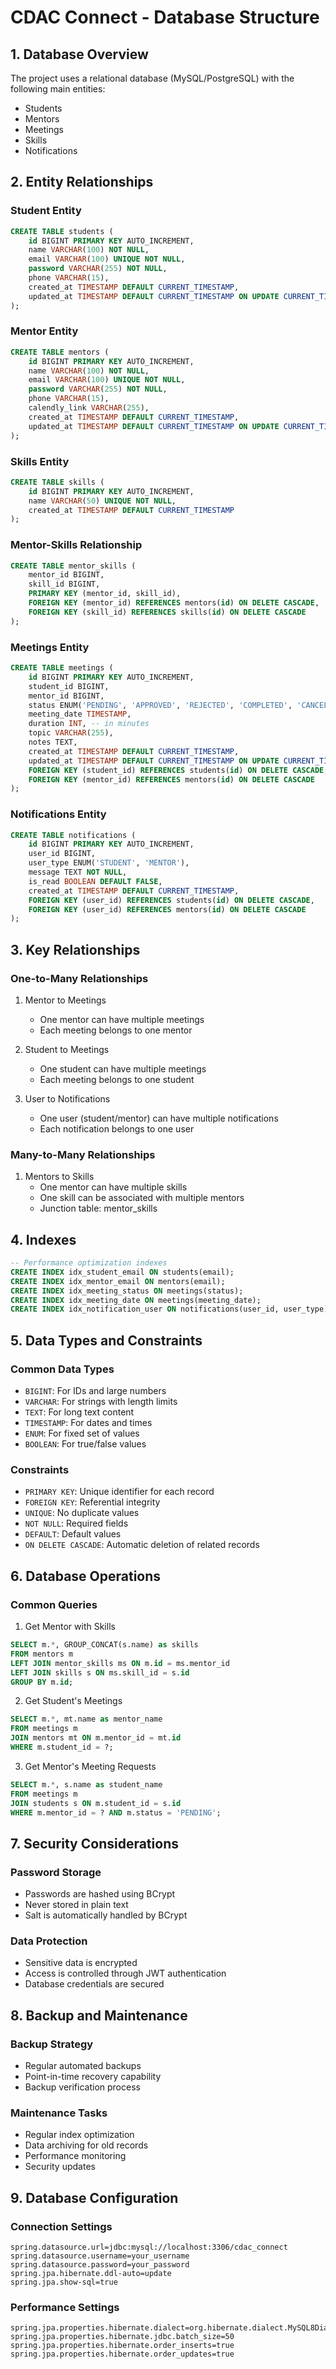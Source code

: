 # CDAC Connect - Database Structure

## 1. Database Overview
The project uses a relational database (MySQL/PostgreSQL) with the following main entities:
- Students
- Mentors
- Meetings
- Skills
- Notifications

## 2. Entity Relationships

### Student Entity
```sql
CREATE TABLE students (
    id BIGINT PRIMARY KEY AUTO_INCREMENT,
    name VARCHAR(100) NOT NULL,
    email VARCHAR(100) UNIQUE NOT NULL,
    password VARCHAR(255) NOT NULL,
    phone VARCHAR(15),
    created_at TIMESTAMP DEFAULT CURRENT_TIMESTAMP,
    updated_at TIMESTAMP DEFAULT CURRENT_TIMESTAMP ON UPDATE CURRENT_TIMESTAMP
);
```

### Mentor Entity
```sql
CREATE TABLE mentors (
    id BIGINT PRIMARY KEY AUTO_INCREMENT,
    name VARCHAR(100) NOT NULL,
    email VARCHAR(100) UNIQUE NOT NULL,
    password VARCHAR(255) NOT NULL,
    phone VARCHAR(15),
    calendly_link VARCHAR(255),
    created_at TIMESTAMP DEFAULT CURRENT_TIMESTAMP,
    updated_at TIMESTAMP DEFAULT CURRENT_TIMESTAMP ON UPDATE CURRENT_TIMESTAMP
);
```

### Skills Entity
```sql
CREATE TABLE skills (
    id BIGINT PRIMARY KEY AUTO_INCREMENT,
    name VARCHAR(50) UNIQUE NOT NULL,
    created_at TIMESTAMP DEFAULT CURRENT_TIMESTAMP
);
```

### Mentor-Skills Relationship
```sql
CREATE TABLE mentor_skills (
    mentor_id BIGINT,
    skill_id BIGINT,
    PRIMARY KEY (mentor_id, skill_id),
    FOREIGN KEY (mentor_id) REFERENCES mentors(id) ON DELETE CASCADE,
    FOREIGN KEY (skill_id) REFERENCES skills(id) ON DELETE CASCADE
);
```

### Meetings Entity
```sql
CREATE TABLE meetings (
    id BIGINT PRIMARY KEY AUTO_INCREMENT,
    student_id BIGINT,
    mentor_id BIGINT,
    status ENUM('PENDING', 'APPROVED', 'REJECTED', 'COMPLETED', 'CANCELLED'),
    meeting_date TIMESTAMP,
    duration INT, -- in minutes
    topic VARCHAR(255),
    notes TEXT,
    created_at TIMESTAMP DEFAULT CURRENT_TIMESTAMP,
    updated_at TIMESTAMP DEFAULT CURRENT_TIMESTAMP ON UPDATE CURRENT_TIMESTAMP,
    FOREIGN KEY (student_id) REFERENCES students(id) ON DELETE CASCADE,
    FOREIGN KEY (mentor_id) REFERENCES mentors(id) ON DELETE CASCADE
);
```

### Notifications Entity
```sql
CREATE TABLE notifications (
    id BIGINT PRIMARY KEY AUTO_INCREMENT,
    user_id BIGINT,
    user_type ENUM('STUDENT', 'MENTOR'),
    message TEXT NOT NULL,
    is_read BOOLEAN DEFAULT FALSE,
    created_at TIMESTAMP DEFAULT CURRENT_TIMESTAMP,
    FOREIGN KEY (user_id) REFERENCES students(id) ON DELETE CASCADE,
    FOREIGN KEY (user_id) REFERENCES mentors(id) ON DELETE CASCADE
);
```

## 3. Key Relationships

### One-to-Many Relationships
1. Mentor to Meetings
   - One mentor can have multiple meetings
   - Each meeting belongs to one mentor

2. Student to Meetings
   - One student can have multiple meetings
   - Each meeting belongs to one student

3. User to Notifications
   - One user (student/mentor) can have multiple notifications
   - Each notification belongs to one user

### Many-to-Many Relationships
1. Mentors to Skills
   - One mentor can have multiple skills
   - One skill can be associated with multiple mentors
   - Junction table: mentor_skills

## 4. Indexes
```sql
-- Performance optimization indexes
CREATE INDEX idx_student_email ON students(email);
CREATE INDEX idx_mentor_email ON mentors(email);
CREATE INDEX idx_meeting_status ON meetings(status);
CREATE INDEX idx_meeting_date ON meetings(meeting_date);
CREATE INDEX idx_notification_user ON notifications(user_id, user_type);
```

## 5. Data Types and Constraints

### Common Data Types
- `BIGINT`: For IDs and large numbers
- `VARCHAR`: For strings with length limits
- `TEXT`: For long text content
- `TIMESTAMP`: For dates and times
- `ENUM`: For fixed set of values
- `BOOLEAN`: For true/false values

### Constraints
- `PRIMARY KEY`: Unique identifier for each record
- `FOREIGN KEY`: Referential integrity
- `UNIQUE`: No duplicate values
- `NOT NULL`: Required fields
- `DEFAULT`: Default values
- `ON DELETE CASCADE`: Automatic deletion of related records

## 6. Database Operations

### Common Queries

1. Get Mentor with Skills
```sql
SELECT m.*, GROUP_CONCAT(s.name) as skills
FROM mentors m
LEFT JOIN mentor_skills ms ON m.id = ms.mentor_id
LEFT JOIN skills s ON ms.skill_id = s.id
GROUP BY m.id;
```

2. Get Student's Meetings
```sql
SELECT m.*, mt.name as mentor_name
FROM meetings m
JOIN mentors mt ON m.mentor_id = mt.id
WHERE m.student_id = ?;
```

3. Get Mentor's Meeting Requests
```sql
SELECT m.*, s.name as student_name
FROM meetings m
JOIN students s ON m.student_id = s.id
WHERE m.mentor_id = ? AND m.status = 'PENDING';
```

## 7. Security Considerations

### Password Storage
- Passwords are hashed using BCrypt
- Never stored in plain text
- Salt is automatically handled by BCrypt

### Data Protection
- Sensitive data is encrypted
- Access is controlled through JWT authentication
- Database credentials are secured

## 8. Backup and Maintenance

### Backup Strategy
- Regular automated backups
- Point-in-time recovery capability
- Backup verification process

### Maintenance Tasks
- Regular index optimization
- Data archiving for old records
- Performance monitoring
- Security updates

## 9. Database Configuration

### Connection Settings
```properties
spring.datasource.url=jdbc:mysql://localhost:3306/cdac_connect
spring.datasource.username=your_username
spring.datasource.password=your_password
spring.jpa.hibernate.ddl-auto=update
spring.jpa.show-sql=true
```

### Performance Settings
```properties
spring.jpa.properties.hibernate.dialect=org.hibernate.dialect.MySQL8Dialect
spring.jpa.properties.hibernate.jdbc.batch_size=50
spring.jpa.properties.hibernate.order_inserts=true
spring.jpa.properties.hibernate.order_updates=true
``` 
